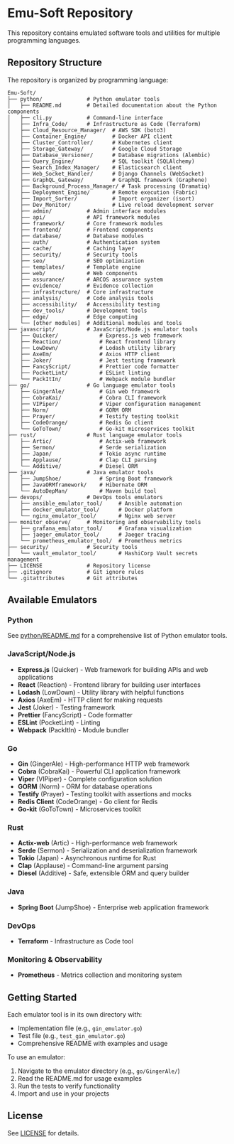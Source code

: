 # Emu-Soft Repository

This repository contains emulated software tools and utilities for multiple programming languages.

## Repository Structure

The repository is organized by programming language:

```
Emu-Soft/
├── python/              # Python emulator tools
│   ├── README.md        # Detailed documentation about the Python components
│   ├── cli.py           # Command-line interface
│   ├── Infra_Code/      # Infrastructure as Code (Terraform)
│   ├── Cloud_Resource_Manager/  # AWS SDK (boto3)
│   ├── Container_Engine/        # Docker API client
│   ├── Cluster_Controller/      # Kubernetes client
│   ├── Storage_Gateway/         # Google Cloud Storage
│   ├── Database_Versioner/      # Database migrations (Alembic)
│   ├── Query_Engine/            # SQL toolkit (SQLAlchemy)
│   ├── Search_Index_Manager/    # Elasticsearch client
│   ├── Web_Socket_Handler/      # Django Channels (WebSocket)
│   ├── GraphQL_Gateway/         # GraphQL framework (Graphene)
│   ├── Background_Process_Manager/ # Task processing (Dramatiq)
│   ├── Deployment_Engine/       # Remote execution (Fabric)
│   ├── Import_Sorter/           # Import organizer (isort)
│   ├── Dev_Monitor/             # Live reload development server
│   ├── admin/           # Admin interface modules
│   ├── api/             # API framework modules
│   ├── framework/       # Core framework modules
│   ├── frontend/        # Frontend components
│   ├── database/        # Database modules
│   ├── auth/            # Authentication system
│   ├── cache/           # Caching layer
│   ├── security/        # Security tools
│   ├── seo/             # SEO optimization
│   ├── templates/       # Template engine
│   ├── web/             # Web components
│   ├── assurance/       # ARCOS assurance system
│   ├── evidence/        # Evidence collection
│   ├── infrastructure/  # Core infrastructure
│   ├── analysis/        # Code analysis tools
│   ├── accessibility/   # Accessibility testing
│   ├── dev_tools/       # Development tools
│   ├── edge/            # Edge computing
│   └── [other modules]  # Additional modules and tools
├── javascript/          # JavaScript/Node.js emulator tools
│   ├── Quicker/             # Express.js web framework
│   ├── Reaction/            # React frontend library
│   ├── LowDown/             # Lodash utility library
│   ├── AxeEm/               # Axios HTTP client
│   ├── Joker/               # Jest testing framework
│   ├── FancyScript/         # Prettier code formatter
│   ├── PocketLint/          # ESLint linting
│   └── PackItIn/            # Webpack module bundler
├── go/                  # Go language emulator tools
│   ├── GingerAle/           # Gin web framework
│   ├── CobraKai/            # Cobra CLI framework
│   ├── VIPiper/             # Viper configuration management
│   ├── Norm/                # GORM ORM
│   ├── Prayer/              # Testify testing toolkit
│   ├── CodeOrange/          # Redis Go client
│   └── GoToTown/            # Go-kit microservices toolkit
├── rust/                # Rust language emulator tools
│   ├── Artic/               # Actix-web framework
│   ├── Sermon/              # Serde serialization
│   ├── Japan/               # Tokio async runtime
│   ├── Applause/            # Clap CLI parsing
│   └── Additive/            # Diesel ORM
├── java/                # Java emulator tools
│   ├── JumpShoe/            # Spring Boot framework
│   ├── JavaORMframework/    # Hibernate ORM
│   └── AutoDepMan/          # Maven build tool
├── devops/              # DevOps tools emulators
│   ├── ansible_emulator_tool/     # Ansible automation
│   ├── docker_emulator_tool/      # Docker platform
│   └── nginx_emulator_tool/       # Nginx web server
├── monitor_observe/     # Monitoring and observability tools
│   ├── grafana_emulator_tool/     # Grafana visualization
│   ├── jaeger_emulator_tool/      # Jaeger tracing
│   └── prometheus_emulator_tool/  # Prometheus metrics
├── security/            # Security tools
│   └── vault_emulator_tool/       # HashiCorp Vault secrets management
├── LICENSE              # Repository license
├── .gitignore           # Git ignore rules
└── .gitattributes       # Git attributes

```

## Available Emulators

### Python
See [python/README.md](python/README.md) for a comprehensive list of Python emulator tools.

### JavaScript/Node.js
- **Express.js** (Quicker) - Web framework for building APIs and web applications
- **React** (Reaction) - Frontend library for building user interfaces
- **Lodash** (LowDown) - Utility library with helpful functions
- **Axios** (AxeEm) - HTTP client for making requests
- **Jest** (Joker) - Testing framework
- **Prettier** (FancyScript) - Code formatter
- **ESLint** (PocketLint) - Linting
- **Webpack** (PackItIn) - Module bundler

### Go
- **Gin** (GingerAle) - High-performance HTTP web framework
- **Cobra** (CobraKai) - Powerful CLI application framework
- **Viper** (VIPiper) - Complete configuration solution
- **GORM** (Norm) - ORM for database operations
- **Testify** (Prayer) - Testing toolkit with assertions and mocks
- **Redis Client** (CodeOrange) - Go client for Redis
- **Go-kit** (GoToTown) - Microservices toolkit

### Rust
- **Actix-web** (Artic) - High-performance web framework
- **Serde** (Sermon) - Serialization and deserialization framework
- **Tokio** (Japan) - Asynchronous runtime for Rust
- **Clap** (Applause) - Command-line argument parsing
- **Diesel** (Additive) - Safe, extensible ORM and query builder

### Java
- **Spring Boot** (JumpShoe) - Enterprise web application framework

### DevOps
- **Terraform** - Infrastructure as Code tool

### Monitoring & Observability
- **Prometheus** - Metrics collection and monitoring system

## Getting Started

Each emulator tool is in its own directory with:
- Implementation file (e.g., `gin_emulator.go`)
- Test file (e.g., `test_gin_emulator.go`)
- Comprehensive README with examples and usage

To use an emulator:
1. Navigate to the emulator directory (e.g., `go/GingerAle/`)
2. Read the README.md for usage examples
3. Run the tests to verify functionality
4. Import and use in your projects

## License

See [LICENSE](LICENSE) for details.
